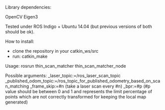 Library dependencies:

OpenCV
Eigen3

Tested under ROS Indigo + Ubuntu 14.04 (but previous versions of both should be ok).

How to install:

* clone the repository in your catkin_ws/src
* run: catkin_make

Usage: rosrun thin_scan_matcher thin_scan_matcher_node 

Possible arguments:
_laser_topic:=/ros_laser_scan_topic
_published_odom_topic:=/ros_topic_for_published_odometry_based_on_scan_matching
_frame_skip:=#n (take a laser scan every #n)
_bpr:=#p (#p value should be between 0 and 1 and represents the limit percentage of points which are not correctly transformed for keeping the local map generated)